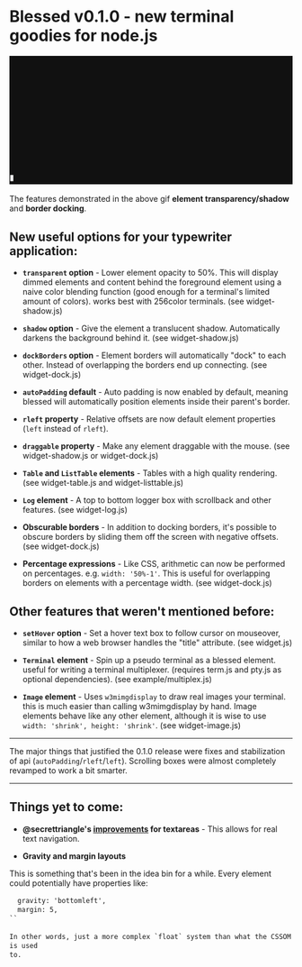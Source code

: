 # Blessed v0.1.0 - new terminal goodies for node.js

![blessed](https://raw.githubusercontent.com/chjj/blessed/master/img/v0.1.0-3.gif)

The features demonstrated in the above gif **element transparency/shadow** and
**border docking**.

## New useful options for your typewriter application:

- **`transparent` option** - Lower element opacity to 50%. This will display
  dimmed elements and content behind the foreground element using a naive color
  blending function (good enough for a terminal's limited amount of colors).
  works best with 256color terminals. (see widget-shadow.js)

- **`shadow` option** - Give the element a translucent shadow. Automatically
  darkens the background behind it. (see widget-shadow.js)

- **`dockBorders` option** - Element borders will automatically "dock" to each
  other. Instead of overlapping the borders end up connecting. (see
  widget-dock.js)

- **`autoPadding` default** - Auto padding is now enabled by default, meaning
  blessed will automatically position elements inside their parent's border.

- **`rleft` property** - Relative offsets are now default element properties
  (`left` instead of `rleft`).

- **`draggable` property** - Make any element draggable with the mouse. (see
  widget-shadow.js or widget-dock.js)

- **`Table` and `ListTable` elements** - Tables with a high quality rendering.
  (see widget-table.js and widget-listtable.js)

- **`Log` element** - A top to bottom logger box with scrollback and other
  features. (see widget-log.js)

- **Obscurable borders** - In addition to docking borders, it's possible to
  obscure borders by sliding them off the screen with negative offsets. (see
  widget-dock.js)

- **Percentage expressions** - Like CSS, arithmetic can now be performed on
  percentages. e.g. `width: '50%-1'`. This is useful for overlapping borders on
  elements with a percentage width. (see widget-dock.js)

## Other features that weren't mentioned before:

- **`setHover` option** - Set a hover text box to follow cursor on mouseover,
  similar to how a web browser handles the "title" attribute. (see widget.js)

- **`Terminal` element** - Spin up a pseudo terminal as a blessed element.
  useful for writing a terminal multiplexer. (requires term.js and pty.js as
  optional dependencies). (see example/multiplex.js)

- **`Image` element** - Uses `w3mimgdisplay` to draw real images your terminal.
  this is much easier than calling w3mimgdisplay by hand. Image elements behave
  like any other element, although it is wise to use `width: 'shrink', height: 'shrink'`. (see widget-image.js)

---

The major things that justified the 0.1.0 release were fixes and stabilization
of api (`autoPadding`/`rleft`/`left`). Scrolling boxes were almost completely
revamped to work a bit smarter.

---

## Things yet to come:

- **@secrettriangle's [improvements](https://github.com/slap-editor/slap) for
  textareas** - This allows for real text navigation.

- **Gravity and margin layouts**

This is something that's been in the idea bin for a while. Every element could
potentially have properties like:

```
  gravity: 'bottomleft',
  margin: 5,
``

In other words, just a more complex `float` system than what the CSSOM is used
to.
```
